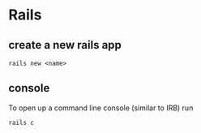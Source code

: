 Rails
=====

create a new rails app
----------------------
```
rails new <name>
```



console
-------
To open up a command line console (similar to IRB) run 

```
rails c
```

